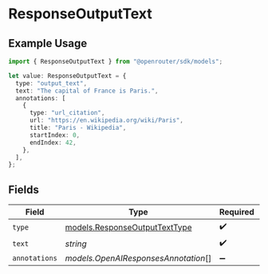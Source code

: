 # ResponseOutputText

## Example Usage

```typescript
import { ResponseOutputText } from "@openrouter/sdk/models";

let value: ResponseOutputText = {
  type: "output_text",
  text: "The capital of France is Paris.",
  annotations: [
    {
      type: "url_citation",
      url: "https://en.wikipedia.org/wiki/Paris",
      title: "Paris - Wikipedia",
      startIndex: 0,
      endIndex: 42,
    },
  ],
};
```

## Fields

| Field                                                                | Type                                                                 | Required                                                             | Description                                                          |
| -------------------------------------------------------------------- | -------------------------------------------------------------------- | -------------------------------------------------------------------- | -------------------------------------------------------------------- |
| `type`                                                               | [models.ResponseOutputTextType](../models/responseoutputtexttype.md) | :heavy_check_mark:                                                   | N/A                                                                  |
| `text`                                                               | *string*                                                             | :heavy_check_mark:                                                   | N/A                                                                  |
| `annotations`                                                        | *models.OpenAIResponsesAnnotation*[]                                 | :heavy_minus_sign:                                                   | N/A                                                                  |